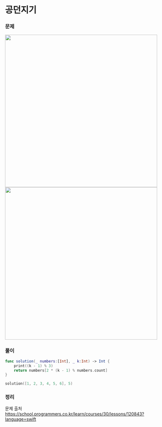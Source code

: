 #  공던지기

### 문제
<img src="https://user-images.githubusercontent.com/64088377/205189185-17ae6a9a-7442-4ef3-8c6b-5c4ae4440b48.png" width="500" >
<img src="https://user-images.githubusercontent.com/64088377/205189182-29a3315d-2a2d-4eb4-9102-3c5beb41cf72.png" width="500" >


### 풀이 <br>
```swift 
func solution(_ numbers:[Int], _ k:Int) -> Int {
    print((k - 1) % 3)
    return numbers[2 * (k - 1) % numbers.count]
}

solution([1, 2, 3, 4, 5, 6], 5)

```

### 정리 <br>


문제 출처 <br>
https://school.programmers.co.kr/learn/courses/30/lessons/120843?language=swift
